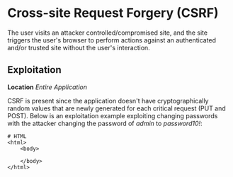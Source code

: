 # Cross-site Request Forgery (CSRF)
The user visits an attacker controlled/compromised site, and the site triggers the user's browser to perform actions against an authenticated and/or trusted site without the user's interaction.

## Exploitation
**Location** _Entire Application_

CSRF is present since the application doesn't have cryptographically random values that are newly generated for each critical request (PUT and POST).  Below is an exploitation example exploiting changing passwords with the attacker changing the password of _admin_ to _password10!_:

    # HTML
    <html>
        <body>
  
        </body>
    </html>


